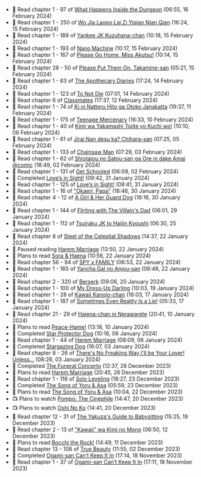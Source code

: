 <!-- ANILIST_ACTIVITY:start -->

-   📖 Read chapter 1 - 97 of [What Happens Inside the Dungeon](https://anilist.co/manga/117728) (06:55, 16 February 2024)
-   📖 Read chapter 1 - 250 of [Wo Jia Laopo Lai Zi Yiqian Nian Qian](https://anilist.co/manga/146267) (16:24, 15 February 2024)
-   📖 Read chapter 1 - 189 of [Yankee JK Kuzuhana-chan](https://anilist.co/manga/116822) (10:18, 15 February 2024)
-   📖 Read chapter 1 - 193 of [Nano Machine](https://anilist.co/manga/120980) (10:17, 15 February 2024)
-   📖 Read chapter 1 - 167 of [Please Go Home, Miss Akutsu!](https://anilist.co/manga/113501) (10:14, 15 February 2024)
-   📖 Read chapter 28 - 50 of [Please Put Them On, Takamine-san](https://anilist.co/manga/107559) (05:21, 15 February 2024)
-   📖 Read chapter 1 - 63 of [The Apothecary Diaries](https://anilist.co/manga/99022) (17:24, 14 February 2024)
-   📖 Read chapter 1 - 123 of [To Not Die](https://anilist.co/manga/136099) (07:01, 14 February 2024)
-   📖 Read chapter 6 of [Classmates](https://anilist.co/manga/39699) (17:37, 12 February 2024)
-   📖 Read chapter 1 - 74 of [Ki ni Natteru Hito ga Otoko Janakatta](https://anilist.co/manga/149544) (19:37, 11 February 2024)
-   📖 Read chapter 1 - 175 of [Teenage Mercenary](https://anilist.co/manga/126297) (16:33, 10 February 2024)
-   📖 Read chapter 1 - 40 of [Kimi wa Yakamashi Tojite yo Kuchi wo!](https://anilist.co/manga/149337) (10:10, 06 February 2024)
-   📖 Read chapter 1 - 61 of [Jirai Nan desu ka? Chihara-san](https://anilist.co/manga/137714) (07:25, 05 February 2024)
-   📖 Read chapter 1 - 133 of [Chainsaw Man](https://anilist.co/manga/105778) (07:29, 03 February 2024)
-   📖 Read chapter 1 - 62 of [Shiotaiou no Satou-san ga Ore ni dake Amai @comic](https://anilist.co/manga/123130) (18:49, 02 February 2024)
-   📖 Read chapter 1 - 131 of [Get Schooled](https://anilist.co/manga/128521) (06:09, 02 February 2024)
-   📖 Completed [Love’s in Sight!](https://anilist.co/manga/107445) (09:42, 31 January 2024)
-   📖 Read chapter 1 - 125 of [Love’s in Sight!](https://anilist.co/manga/107445) (09:41, 31 January 2024)
-   📖 Read chapter 1 - 16 of ["Okaeri, Papa"](https://anilist.co/manga/154376) (18:46, 30 January 2024)
-   📖 Read chapter 4 - 12 of [A Girl & Her Guard Dog](https://anilist.co/manga/106315) (16:16, 30 January 2024)
-   📖 Read chapter 1 - 144 of [Flirting with The Villain's Dad](https://anilist.co/manga/117581) (06:01, 29 January 2024)
-   📖 Read chapter 1 - 112 of [Tsuiraku JK to Haijin Kyoushi](https://anilist.co/manga/99737) (06:30, 25 January 2024)
-   📖 Read chapter 8 of [Steel of the Celestial Shadows](https://anilist.co/manga/119004) (14:37, 22 January 2024)
-   📖 Paused reading [Harem Marriage](https://anilist.co/manga/86283) (13:50, 22 January 2024)
-   📖 Plans to read [Sora & Haena](https://anilist.co/manga/126769) (10:56, 22 January 2024)
-   📖 Read chapter 56 - 94 of [SPY x FAMILY](https://anilist.co/manga/108556) (06:53, 22 January 2024)
-   📖 Read chapter 1 - 165 of [Yancha Gal no Anjou-san](https://anilist.co/manga/101315) (06:48, 22 January 2024)
-   📖 Read chapter 2 - 320 of [Berserk](https://anilist.co/manga/30002) (09:06, 20 January 2024)
-   📖 Read chapter 1 - 100 of [My Dress-Up Darling](https://anilist.co/manga/101583) (10:03, 19 January 2024)
-   📖 Read chapter 1 - 28 of [Kawaii Kanojo-chan](https://anilist.co/manga/144155) (16:03, 17 January 2024)
-   📖 Read chapter 1 - 187 of [Sometimes Even Reality Is a Lie!](https://anilist.co/manga/113076) (05:33, 17 January 2024)
-   📖 Read chapter 21 - 29 of [Haiena-chan ni Nerawarete](https://anilist.co/manga/170235) (20:41, 10 January 2024)
-   📖 Plans to read [Peace-Hame!](https://anilist.co/manga/58249) (13:18, 10 January 2024)
-   📖 Completed [Star Protector Dog](https://anilist.co/manga/55245) (10:16, 06 January 2024)
-   📖 Read chapter 1 - 44 of [Harem Marriage](https://anilist.co/manga/86283) (08:09, 06 January 2024)
-   📖 Completed [Stargazing Dog](https://anilist.co/manga/51467) (16:07, 03 January 2024)
-   📖 Read chapter 8 - 26 of [There's No Freaking Way I'll be Your Lover! Unless...](https://anilist.co/manga/119650) (08:26, 03 January 2024)
-   📖 Completed [The Funeral Concerto](https://anilist.co/manga/136506) (12:37, 28 December 2023)
-   📖 Plans to read [Harem Marriage](https://anilist.co/manga/86283) (20:45, 26 December 2023)
-   📖 Read chapter 1 - 116 of [Solo Leveling](https://anilist.co/manga/105398) (18:27, 23 December 2023)
-   📖 Completed [The Song of Yoru & Asa](https://anilist.co/manga/86364) (05:59, 23 December 2023)
-   📖 Plans to read [The Song of Yoru & Asa](https://anilist.co/manga/86364) (10:04, 22 December 2023)
-   📺 Plans to watch [Pompo: The Cinéphile](https://anilist.co/anime/99900) (14:47, 20 December 2023)
-   📺 Plans to watch [Oshi No Ko](https://anilist.co/anime/150672) (14:41, 20 December 2023)
-   📖 Read chapter 12 - 31 of [The Yakuza's Guide to Babysitting](https://anilist.co/manga/107896) (15:25, 19 December 2023)
-   📖 Read chapter 2 - 13 of ["Kawaii" wa Kimi no Mono](https://anilist.co/manga/121251) (06:50, 12 December 2023)
-   📖 Plans to read [Bocchi the Rock!](https://anilist.co/manga/111258) (14:49, 11 December 2023)
-   📖 Read chapter 13 - 108 of [True Beauty](https://anilist.co/manga/103995) (11:55, 02 December 2023)
-   📖 Completed [Ogami-san Can’t Keep It In](https://anilist.co/manga/101755) (17:14, 18 November 2023)
-   📖 Read chapter 1 - 37 of [Ogami-san Can’t Keep It In](https://anilist.co/manga/101755) (17:11, 18 November 2023)

<!-- ANILIST_ACTIVITY:end -->
